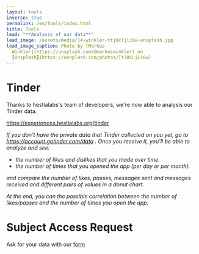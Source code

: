 ```yaml
---
layout: tools
inverse: true
permalink: /en/tools/index.html
title: Tools
lead: "**Analysis of our data**"
lead_image: /assets/media/14-winkler-ttj0cljli6w-unsplash.jpg
lead_image_caption: Photo by [Markus
  Winkler](https://unsplash.com/@markuswinkler) on
  [Unsplash](https://unsplash.com/photos/TtJ0CLjLi6w)
---
```

# Tinder

Thanks to hestialabs's team of developers, we're now able to analysis our
Tinder data.

<https://experiences.hestialabs.org/tinder>

*If you don't have  the private data that Tinder collected on you yet,  go to <https://account.gotinder.com/data> . Once you receive it, you'll be able to analyze and see:*

* *the number of likes and dislikes that you made over time.*
* *the number of times that you opened the app (per day or per month).*

*and compare the number of likes, passes, messages sent and messages received and different pairs of values in a donut chart.*

*At the end, you can the possible correlation between the number of likes/passes and the number of times you open the app.*

# Subject Access Request

Ask for your data with our [form](https://dating-privacy.hestialabs.org/en/act/sar/)